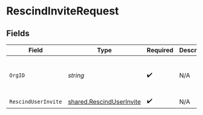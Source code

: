 # RescindInviteRequest


## Fields

| Field                                                                       | Type                                                                        | Required                                                                    | Description                                                                 | Example                                                                     |
| --------------------------------------------------------------------------- | --------------------------------------------------------------------------- | --------------------------------------------------------------------------- | --------------------------------------------------------------------------- | --------------------------------------------------------------------------- |
| `OrgID`                                                                     | *string*                                                                    | :heavy_check_mark:                                                          | N/A                                                                         | org-6f706e83-0ec1-437a-9a46-7d4281eb2f39                                    |
| `RescindUserInvite`                                                         | [shared.RescindUserInvite](../../../pkg/models/shared/rescinduserinvite.md) | :heavy_check_mark:                                                          | N/A                                                                         |                                                                             |